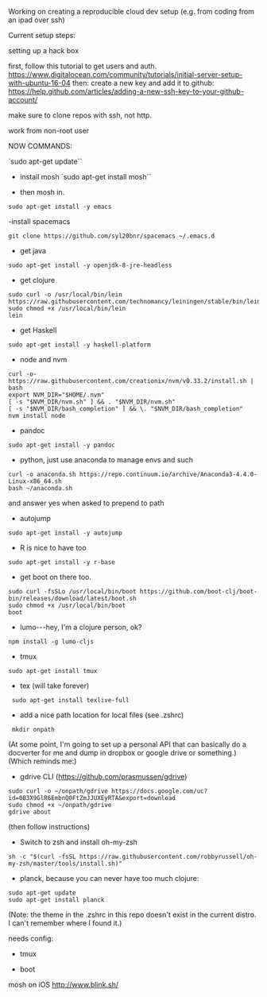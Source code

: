 Working on creating a reproducible cloud dev setup (e.g. from coding from an ipad over ssh)

Current setup steps:


setting up a hack box

first, follow this tutorial to get users and auth. https://www.digitalocean.com/community/tutorials/initial-server-setup-with-ubuntu-16-04
then: create a new key and add it to github: https://help.github.com/articles/adding-a-new-ssh-key-to-your-github-account/ 

make sure to clone repos with ssh, not http. 

work from non-root user

NOW COMMANDS:

`sudo apt-get update``

- install mosh 
`sudo apt-get install mosh``

- then mosh in.

`sudo apt-get install -y emacs`

-install spacemacs 

`git clone https://github.com/syl20bnr/spacemacs ~/.emacs.d` 

- get java 

`sudo apt-get install -y openjdk-8-jre-headless`

- get clojure 

```
sudo curl -o /usr/local/bin/lein https://raw.githubusercontent.com/technomancy/leiningen/stable/bin/lein 
sudo chmod +x /usr/local/bin/lein 
lein
```

- get Haskell 

`sudo apt-get install -y haskell-platform`

- node and nvm

```
curl -o- https://raw.githubusercontent.com/creationix/nvm/v0.33.2/install.sh | bash
export NVM_DIR="$HOME/.nvm"
[ -s "$NVM_DIR/nvm.sh" ] && . "$NVM_DIR/nvm.sh"
[ -s "$NVM_DIR/bash_completion" ] && \. "$NVM_DIR/bash_completion"
nvm install node
```

- pandoc

`sudo apt-get install -y pandoc`

- python, just use anaconda to manage envs and such

```
curl -o anaconda.sh https://repo.continuum.io/archive/Anaconda3-4.4.0-Linux-x86_64.sh
bash ~/anaconda.sh 
```

and answer yes when asked to prepend to path


- autojump

`sudo apt-get install -y autojump`

- R is nice to have too

`sudo apt-get install -y r-base`

- get boot on there too. 

```
sudo curl -fsSLo /usr/local/bin/boot https://github.com/boot-clj/boot-bin/releases/download/latest/boot.sh
sudo chmod +x /usr/local/bin/boot
boot
```

- lumo---hey, I'm a clojure person, ok?

`npm install -g lumo-cljs`

- tmux

`sudo apt-get install tmux`

- tex (will take forever)

` sudo apt-get install texlive-full`

- add a nice path location for local files (see .zshrc)

` mkdir onpath`

(At some point, I'm going to set up a personal API that can basically do a docverter for me and dump in dropbox or google drive or something.) (Which reminds me:) 

- gdrive CLI (https://github.com/prasmussen/gdrive)

```
sudo curl -o ~/onpath/gdrive https://docs.google.com/uc?id=0B3X9GlR6EmbnQ0FtZmJJUXEyRTA&export=download
sudo chmod +x ~/onpath/gdrive
gdrive about
```

(then follow instructions)

- Switch to zsh and install oh-my-zsh
```sudo chsh -s /bin/zsh
sh -c "$(curl -fsSL https://raw.githubusercontent.com/robbyrussell/oh-my-zsh/master/tools/install.sh)"
```

- planck, because you can never have too much clojure:

```sudo add-apt-repository ppa:mfikes/planck
sudo apt-get update
sudo apt-get install planck
```

(Note: the theme in the .zshrc in this repo doesn't exist in the current distro. I can't remember where I found it.)

needs config: 

- tmux

- boot


mosh on iOS http://www.blink.sh/ 
